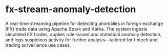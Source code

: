 # fx-stream-anomaly-detection
A real-time streaming pipeline for detecting anomalies in foreign exchange (FX) trade data using Apache Spark and Kafka. The system ingests simulated FX trades, applies rule-based and statistical anomaly detection, and logs suspicious activity for further analysis—tailored for fintech and trading surveillance use cases.
